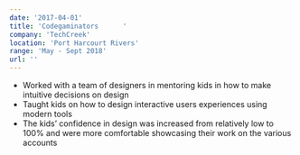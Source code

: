 ```yaml
---
date: '2017-04-01'
title: 'Codegaminators 		'
company: 'TechCreek'
location: 'Port Harcourt Rivers'
range: 'May - Sept 2018'
url: ''
---
```


- Worked with a team of designers in mentoring kids in how to make intuitive decisions on design
- Taught kids on how to design interactive users experiences using modern tools
- The kids’ confidence in design was increased from relatively low to 100% and were more comfortable
  showcasing their work on the various accounts

